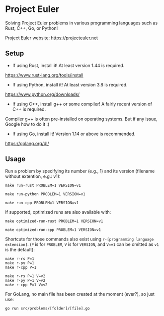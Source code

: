 # Project Euler

Solving Project Euler problems in various programming languages such as Rust, C++, Go, or Python!

Project Euler website: <https://projecteuler.net>

## Setup

- If using Rust, install it! At least version 1.44 is required.

<https://www.rust-lang.org/tools/install>

- If using Python, install it! At least version 3.8 is required.

<https://www.python.org/downloads/>

- If using C++, install g++ or some compiler! A fairly recent version of C++ is required.

Compiler g++ is often pre-installed on operating systems. But if any issue, Google how to do it :)

- If using Go, install it! Version 1.14 or above is recommended.

<https://golang.org/dl/>

## Usage

Run a problem by specifying its number (e.g., 1) and its version (filename without extention, e.g.: v1):

```
make run-rust PROBLEM=1 VERSION=v1
```

```
make run-python PROBLEM=1 VERSION=v1
```

```
make run-cpp PROBLEM=1 VERSION=v1
```

If supported, optimized runs are also available with:

```
make optimized-run-rust PROBLEM=1 VERSION=v1
```

```
make optimized-run-cpp PROBLEM=1 VERSION=v1
```

Shortcuts for those commands also exist using `r-[programming language extension]`.
(`P` is for `PROBLEM`, `V` is for `VERSION`, and `V=v1` can be omitted as `v1` is the default):

```
make r-rs P=1
make r-py P=1
make r-cpp P=1

make r-rs P=1 V=v2
make r-py P=1 V=v2
make r-cpp P=1 V=v2
```

For GoLang, no main file has been created at the moment (ever?), so just use:

```
go run src/problems/[folder]/[file].go
```
